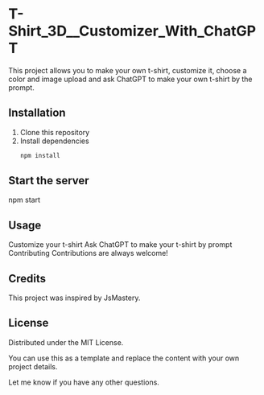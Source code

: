 # T-Shirt_3D__Customizer_With_ChatGPT

This project allows you to make your own t-shirt, customize it, choose a color and image upload and ask ChatGPT to make your own t-shirt by the prompt.

## Installation

1. Clone this repository
2. Install dependencies
   ```sh
   npm install

## Start the server
npm start

## Usage
Customize your t-shirt
Ask ChatGPT to make your t-shirt by prompt
Contributing
Contributions are always welcome!

## Credits
This project was inspired by JsMastery.

## License
Distributed under the MIT License.


You can use this as a template and replace the content with your own project details.

Let me know if you have any other questions.
